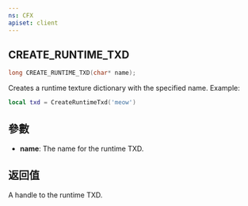 ```yaml
---
ns: CFX
apiset: client
---
```

## CREATE_RUNTIME_TXD

```c
long CREATE_RUNTIME_TXD(char* name);
```

Creates a runtime texture dictionary with the specified name.
Example:
```lua
local txd = CreateRuntimeTxd('meow')
```

## 參數
* **name**: The name for the runtime TXD.

## 返回值
A handle to the runtime TXD.
